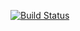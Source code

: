 [![Build Status](https://dev.azure.com/souvikmlindia/AgileProject/_apis/build/status%2Fsouvikbanerjee86.webapp?branchName=master)](https://dev.azure.com/souvikmlindia/AgileProject/_build/latest?definitionId=4&branchName=master)
